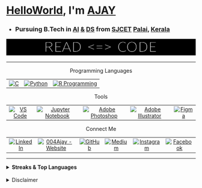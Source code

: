 # [HelloWorld](https://en.wikipedia.org/wiki/%22Hello,_World!%22_program), I'm [AJAY](https://www.google.com/search?q=meaning+of+name+ajay&rlz=1C1CHBF_enIN998IN998&oq=meaning+of+name+AJAY&aqs=chrome.0.0i512l5j0i22i30j0i15i22i30j0i22i30l3.7210j1j7&sourceid=chrome&ie=UTF-8)

* ### Pursuing B.Tech in [AI](https://en.wikipedia.org/wiki/Artificial_intelligence) [&](https://en.wikipedia.org/wiki/Ampersand) [DS](https://en.wikipedia.org/wiki/Data_science) from [SJCET](https://sjcetpalai.ac.in/) [Palai](https://en.wikipedia.org/wiki/Pala,_Kerala), [Kerala](https://en.wikipedia.org/wiki/Kerala)

![AJAY](ReadCode.png)

---


<p align="center"> Programming Languages </p>

<table align="center">
  <tr>
    <td align="center">
      <a href="https://www.google.com/search?q=c+programming"><img src="https://img.icons8.com/color/480/000000/c-programming.png" title="C" height="40"></a>
    </td>
    <td align="center">
      <a href="https://www.google.com/search?q=Python"><img src='https://img.icons8.com/color/480/000000/python--v1.png' title="Python" height='40'></a>
    </td>
    <td align="center">
      <a href="https://www.google.com/search?q=r+programming"><img src="https://img.icons8.com/fluency/240/null/r-project.png" title="R Programming" height='40'></a>
    </td>
  </tr>
</table>


<p align="center"> Tools </p>

<table align="center">
  <tr>
    <td align="center">
      <a href="https://www.google.com/search?q=vs+code"><img src="https://img.icons8.com/fluency/240/000000/visual-studio-code-2019.png" title="VS Code" height="40"></a>
    </td>
    <td align="center">
      <a href="https://www.google.com/search?q=jupyter+notebook"><img src="https://img.icons8.com/fluency/240/000000/jupyter.png" title="Jupyter Notebook" height="40"></a>
    </td>
    <td align="center">
      <a href="https://www.adobe.com/products/photoshop.html"><img src="https://img.icons8.com/color/480/000000/adobe-photoshop--v1.png" title="Adobe Photoshop" height="40"></a>
    </td>
    <td align="center">
      <a href="https://www.adobe.com/products/illustrator.html"><img src="https://img.icons8.com/color/480/000000/adobe-illustrator--v1.png" title="Adobe Illustrator" height="40"></a>
    </td>
    <td align="center">
      <a href="https://www.figma.com/"><img src="https://img.icons8.com/fluency/240/000000/figma.png" title="Figma" height="40"></a>
    </td>
  </tr>
</table>


<p align="center"> Connect Me </p>

<table align="center">
  <tr>
    <td align="center">
      <a href="https://www.linkedin.com/in/ajay-t-shaju-976212183//">
        <img src="https://img.icons8.com/color/480/000000/linkedin.png" title="LinkedIn" height="40"/></a>
    </td>
    <td align="center">
      <a href="https://004ajay.github.io/">
        <img src="https://img.icons8.com/fluency/96/000000/domain.png" title="004Ajay - Website" height="40"/></a>
    </td>
    <td align="center">
      <a href="https://github.com/004Ajay">
        <img src="https://img.icons8.com/fluency/240/ffffff/github.png" title="GitHub" height="40"/></a>
    </td>
    <td align="center">
      <a href="https://medium.com/@ajaytshaju"><img src="https://img.icons8.com/color-glass/48/medium-logo.png" title="Medium" height="40"></a>
    </td>
    <td align="center">
      <a href="https://www.instagram.com/mr_againster/">
        <img src="https://img.icons8.com/fluency/240/000000/instagram-new.png" title="Instagram" height="40"/></a>
    </td>
    <td align="center">
      <a href="https://www.facebook.com/ajaytshaju/">
        <img src="https://img.icons8.com/fluency/240/000000/facebook-new.png" title="Facebook" height="40"/></a>
    </td>
  </tr>
</table>

 


---

 <!-- Table format for Streaks & Top Languages --> 

 <details> 
  <summary><b> Streaks & Top Languages </b></summary>

 | <div class="stats" align="left"> [![GitHub Streak](http://github-readme-streak-stats.herokuapp.com?user=004Ajay&theme=dark&hide_border=true&date_format=M%20j%5B%2C%20Y%5D)](https://git.io/streak-stats) </div> | [![AJAY's Top Langs](https://github-readme-stats.vercel.app/api/top-langs/?username=004Ajay&layout=compact&theme=dark)](https://github.com/anuraghazra/github-readme-stats) |
 |------------ | ------------|

</details>

<!-- Miscellaneous -->

<!-- <details> 
  <summary><b> GitHub Contribution Graphs </b></summary>
   <img src="https://activity-graph.herokuapp.com/graph?username=004Ajay&custom_title=Ajay's%20Contribution%20Graph&theme=react-dark" title = "Ajay's Contribution Graph" /></a>
</details> -->

<br>

<!-- ![Profile views](https://gpvc.arturio.dev/004Ajay) -->

<details>
<summary> Disclaimer </summary>

<h4>

* About the whole README
  * All fields are madeup after reading a ton of open materials & trial and errors.
  * If you need any help regarding any fields, try connecting me via [Instagram](https://www.instagram.com/mr_againster/) 

### Thank You, if you read upto this message or skipped.  
### Have a great life ahead... 

</h4>

</details> 